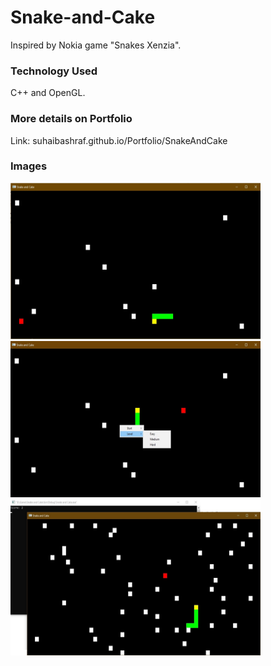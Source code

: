 # Snake-and-Cake
Inspired by Nokia game "Snakes Xenzia".

### Technology Used
C++ and OpenGL. 

### More details on Portfolio
Link: suhaibashraf.github.io/Portfolio/SnakeAndCake

### Images

<img src="https://github.com/suhaibashraf/Snake-and-Cake/blob/master/sc3.jpg" width="400" height="250">

<img src="https://github.com/suhaibashraf/Snake-and-Cake/blob/master/sc2.jpg" width="400" height="250">

<img src="https://github.com/suhaibashraf/Snake-and-Cake/blob/master/sc4.jpg" width="400" height="250">
